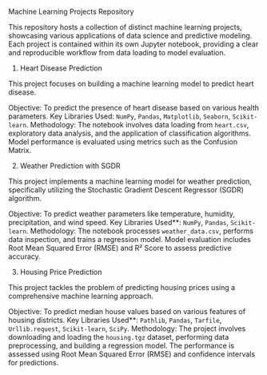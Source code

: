  Machine Learning Projects Repository

This repository hosts a collection of distinct machine learning projects, showcasing various applications of data science and predictive modeling. Each project is contained within its own Jupyter notebook, providing a clear and reproducible workflow from data loading to model evaluation.

 1. Heart Disease Prediction

This project focuses on building a machine learning model to predict heart disease.

Objective: To predict the presence of heart disease based on various health parameters.
Key Libraries Used: `NumPy`, `Pandas`, `Matplotlib`, `Seaborn`, `Scikit-learn`.
Methodology: The notebook involves data loading from `heart.csv`, exploratory data analysis, and the application of classification algorithms. Model performance is evaluated using metrics such as the Confusion Matrix.


 2. Weather Prediction with SGDR

This project implements a machine learning model for weather prediction, specifically utilizing the Stochastic Gradient Descent Regressor (SGDR) algorithm.

Objective: To predict weather parameters like temperature, humidity, precipitation, and wind speed.
Key Libraries Used**: `NumPy`, `Pandas`, `Scikit-learn`.
Methodology: The notebook processes `weather_data.csv`, performs data inspection, and trains a regression model. Model evaluation includes Root Mean Squared Error (RMSE) and R² Score to assess predictive accuracy.



 3. Housing Price Prediction

This project tackles the problem of predicting housing prices using a comprehensive machine learning approach.

Objective: To predict median house values based on various features of housing districts.
Key Libraries Used**: `Pathlib`, `Pandas`, `Tarfile`, `Urllib.request`, `Scikit-learn`, `SciPy`.
Methodology: The project involves downloading and loading the `housing.tgz` dataset, performing data preprocessing, and building a regression model. The performance is assessed using Root Mean Squared Error (RMSE) and confidence intervals for predictions.
